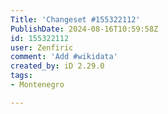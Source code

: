 ```yaml
---
Title: 'Changeset #155322112'
PublishDate: 2024-08-16T10:59:58Z
id: 155322112
user: Zenfiric
comment: 'Add #wikidata'
created_by: iD 2.29.0
tags:
- Montenegro

---
```


